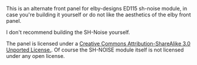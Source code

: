 This is an alternate front panel for elby-designs ED115 sh-noise module, in case you're building it yourself or do not like the aesthetics of the elby front panel.

I don't recommend building the SH-Noise yourself.

The panel is licensed under a [Creative Commons Attribution-ShareAlike 3.0 Unported License.](http://creativecommons.org/licenses/by-sa/3.0/deed.en_US).  Of course the SH-NOISE module itself is not licensed under any open license.